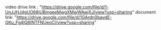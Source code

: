 video drive link : "https://drive.google.com/file/d/1-UnJJHJdgUO68jUBmgeeMwgXMwWAwjXJ/view?usp=sharing"
document link: "https://drive.google.com/file/d/1GArdn0bavdE-GKu_Fg4lQ6INTFNUeoCl/view?usp=sharing"
